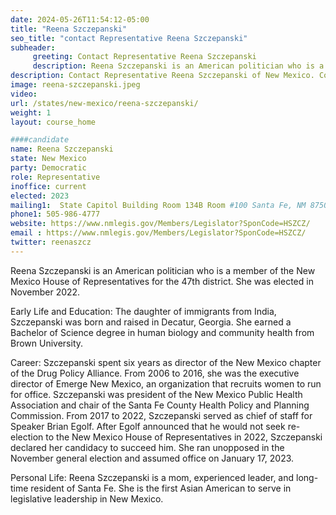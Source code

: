 ```yaml
---
date: 2024-05-26T11:54:12-05:00
title: "Reena Szczepanski"
seo_title: "contact Representative Reena Szczepanski"
subheader:
     greeting: Contact Representative Reena Szczepanski
     description: Reena Szczepanski is an American politician who is a member of the New Mexico House of Representatives for the 47th district. She was elected in November 2022. 
description: Contact Representative Reena Szczepanski of New Mexico. Contact information for Reena Szczepanski includes email address, phone number, and mailing address.
image: reena-szczepanski.jpeg
video:
url: /states/new-mexico/reena-szczepanski/
weight: 1
layout: course_home

####candidate
name: Reena Szczepanski
state: New Mexico
party: Democratic
role: Representative
inoffice: current
elected: 2023
mailing1:  State Capitol Building Room 134B Room #100 Santa Fe, NM 87501
phone1: 505-986-4777
website: https://www.nmlegis.gov/Members/Legislator?SponCode=HSZCZ/
email : https://www.nmlegis.gov/Members/Legislator?SponCode=HSZCZ/
twitter: reenaszcz
---
```

Reena Szczepanski is an American politician who is a member of the New Mexico House of Representatives for the 47th district. She was elected in November 2022. 

Early Life and Education:
The daughter of immigrants from India, Szczepanski was born and raised in Decatur, Georgia. She earned a Bachelor of Science degree in human biology and community health from Brown University.

Career:
Szczepanski spent six years as director of the New Mexico chapter of the Drug Policy Alliance. From 2006 to 2016, she was the executive director of Emerge New Mexico, an organization that recruits women to run for office. Szczepanski was president of the New Mexico Public Health Association and chair of the Santa Fe County Health Policy and Planning Commission. From 2017 to 2022, Szczepanski served as chief of staff for Speaker Brian Egolf. After Egolf announced that he would not seek re-election to the New Mexico House of Representatives in 2022, Szczepanski declared her candidacy to succeed him. She ran unopposed in the November general election and assumed office on January 17, 2023.

Personal Life:
Reena Szczepanski is a mom, experienced leader, and long-time resident of Santa Fe. She is the first Asian American to serve in legislative leadership in New Mexico.

